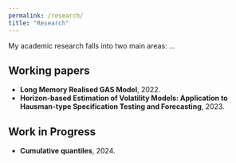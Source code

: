 ```yaml
---
permalink: /research/
title: "Research"
---
```


My academic research falls into two main areas: ...

## Working papers
- **Long Memory Realised GAS Model**, 2022.
- **Horizon-based Estimation of Volatility Models: Application to Hausman-type Specification Testing and Forecasting**, 2023.

## Work in Progress
- **Cumulative quantiles**, 2024. 


